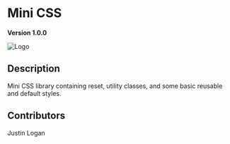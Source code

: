 # Mini CSS

**Version 1.0.0**

![Logo](/public/favicon.ico)


## Description

Mini CSS library containing reset, utility classes, and some basic reusable and default styles.


## Contributors

Justin Logan
